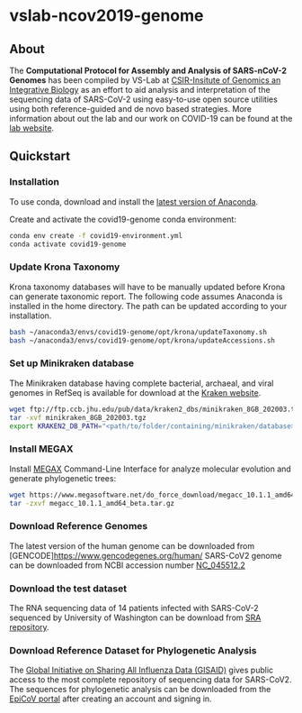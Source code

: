 # vslab-ncov2019-genome
## About
The **Computational Protocol for Assembly and Analysis of SARS-nCoV-2 Genomes** has been compiled by VS-Lab at [CSIR-Insitute of Genomics an Integrative Biology](https://www.igib.res.in/) as an effort to aid analysis and interpretation of the sequencing data of SARS-CoV-2 using easy-to-use open source utilities using both reference-guided and de novo based strategies.
More information about out the lab and our work on COVID-19 can be found at the [lab website](http://vinodscaria.rnabiology.org/).

## Quickstart

### Installation
To use conda, download and install the [latest version of Anaconda](https://www.anaconda.com/distribution/).

Create and activate the covid19-genome conda environment:
```bash
conda env create -f covid19-environment.yml
conda activate covid19-genome
```
### Update Krona Taxonomy
Krona taxonomy databases will have to be manually updated before Krona can generate taxonomic report. The following code assumes Anaconda is installed in the home directory. The path can be updated according to your installation. 
```bash
bash ~/anaconda3/envs/covid19-genome/opt/krona/updateTaxonomy.sh 
bash ~/anaconda3/envs/covid19-genome/opt/krona/updateAccessions.sh
```

### Set up Minikraken database
The Minikraken database having complete bacterial, archaeal, and viral genomes in RefSeq is available for download at the [Kraken website](https://ccb.jhu.edu/software/kraken2/index.shtml?t=downloads). 
```bash
wget ftp://ftp.ccb.jhu.edu/pub/data/kraken2_dbs/minikraken_8GB_202003.tgz
tar -xvf minikraken_8GB_202003.tgz
export KRAKEN2_DB_PATH="<path/to/folder/containing/minikraken/database>"
```

### Install MEGAX
Install [MEGAX](https://www.megasoftware.net/) Command-Line Interface for analyze molecular evolution and generate phylogenetic trees:
```bash
wget https://www.megasoftware.net/do_force_download/megacc_10.1.1_amd64_beta.tar.gz
tar -zxvf megacc_10.1.1_amd64_beta.tar.gz
```
### Download Reference Genomes
The latest version of the human genome can be downloaded from [GENCODE]https://www.gencodegenes.org/human/ 
SARS-CoV2 genome can be downloaded from NCBI accession number [NC_045512.2](https://www.ncbi.nlm.nih.gov/nuccore/NC_045512.2)

### Download the test dataset
The RNA sequencing data of 14 patients infected with SARS-CoV-2 sequenced by University of Washington can be download from [SRA repository](https://trace.ncbi.nlm.nih.gov/Traces/sra/?study=SRP251618).

### Download Reference Dataset for Phylogenetic Analysis
The [Global Initiative on Sharing All Influenza Data (GISAID)](https://www.gisaid.org/) gives public access to the most complete repository of sequencing data for SARS-CoV2. The sequences for phylogenetic analysis can be downloaded from the [EpiCoV portal](https://www.epicov.org/epi3/) after creating an account and signing in.
